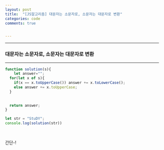 ```yaml
---
layout: post
title:  "[JS알고리즘] 대문자는 소문자로, 소문자는 대문자로 변환"
categories: code 
comments: true


---
```






---

### 대문자는 소문자로, 소문자는 대문자로 변환

---

~~~javascript
function solution(s){
	let answer="";
  for(let x of s){
    if(x == x.toUpperCase()) answer += x.toLowerCase();
    else answer += x.toUpperCase;
  }
  
  
  return answer;
}

let str = "StuDY";
console.log(solution(str))
~~~



<br> 

간단-!




